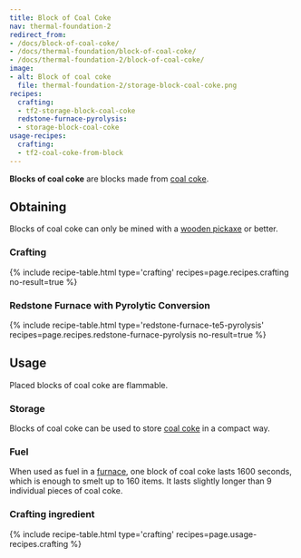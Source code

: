 ```yaml
---
title: Block of Coal Coke
nav: thermal-foundation-2
redirect_from:
- /docs/block-of-coal-coke/
- /docs/thermal-foundation/block-of-coal-coke/
- /docs/thermal-foundation-2/block-of-coal-coke/
image:
- alt: Block of coal coke
  file: thermal-foundation-2/storage-block-coal-coke.png
recipes:
  crafting:
  - tf2-storage-block-coal-coke
  redstone-furnace-pyrolysis:
  - storage-block-coal-coke
usage-recipes:
  crafting:
  - tf2-coal-coke-from-block
---
```


**Blocks of coal coke** are blocks made from [coal coke](/docs/1.12/thermal-foundation-2/coal-coke/).


Obtaining
---------

Blocks of coal coke can only be mined with a [wooden
pickaxe](https://minecraft.gamepedia.com/Pickaxe) or better.

### Crafting
{% include recipe-table.html type='crafting' recipes=page.recipes.crafting no-result=true %}

### Redstone Furnace with Pyrolytic Conversion
{% include recipe-table.html type='redstone-furnace-te5-pyrolysis' recipes=page.recipes.redstone-furnace-pyrolysis no-result=true %}


Usage
-----

Placed blocks of coal coke are flammable.

### Storage
Blocks of coal coke can be used to store [coal coke](/docs/1.12/thermal-foundation-2/coal-coke/) in a
compact way.

### Fuel
When used as fuel in a [furnace](https://minecraft.gamepedia.com/Furnace), one
block of coal coke lasts 1600 seconds, which is enough to smelt up to 160 items.
It lasts slightly longer than 9 individual pieces of coal coke.

### Crafting ingredient
{% include recipe-table.html type='crafting' recipes=page.usage-recipes.crafting %}
